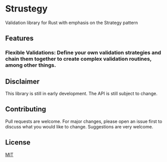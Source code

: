 # Strustegy

Validation library for Rust with emphasis on the Strategy pattern

## Features

### Flexible Validations: Define your own validation strategies and chain them together to create complex validation routines, among other things.

## Disclaimer

This library is still in early development. The API is still subject to change. 

## Contributing

Pull requests are welcome. For major changes, please open an issue first to discuss what you would like to change. Suggestions are very welcome.

## License

[MIT](https://choosealicense.com/licenses/mit/)
